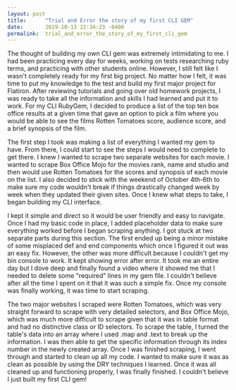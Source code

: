 ```yaml
---
layout: post
title:      "Trial and Error the story of my first CLI GEM"
date:       2019-10-13 22:34:23 -0400
permalink:  trial_and_error_the_story_of_my_first_cli_gem
---
```



The thought of building my own CLI gem was extremely intimidating to me. I had been practicing every day for weeks, working on tests researching ruby terms, and practicing with other students online. However, I still felt like I wasn't completely ready for my first big project. No matter how I felt, it was time to put my knowledge to the test and build my first major project for Flatiron. After reviewing tutorials and going over old homework projects, I was ready to take all the information and skills I had learned and put it to work. For my CLI RubyGem, I decided to produce a list of the top ten box office results at a given time that gave an option to pick a film where you would be able to see the films Rotten Tomatoes score, audience score, and a brief synopsis of the film. 

The first step I took was making a list of everything I wanted my gem to have. From there, I could start to see the steps I would need to complete to get there. I knew I wanted to scrape two separate websites for each movie. I wanted to scrape Box Office Mojo for the movies rank, name and studio and then would use Rotten Tomatoes for the scores and synopsis of each movie on the list. I also decided to stick with the weekend of October 4th-6th to make sure my code wouldn't break if things drastically changed week by week when they updated their given sites. Once I knew what steps to take, I began building my CLI interface.

I kept it simple and direct so it would be user friendly and easy to navigate. Once I had my basic code in place, I added placeholder data to make sure everything worked before I began scraping anything. I got stuck at two separate parts during this section. The first ended up being a minor mistake of some misplaced def and end components which once I figured it out was an easy fix. However, the other was more difficult because I couldn't get my bin console to work. It kept showing error after error. It took me an entire day but I dove deep and finally found a video where it showed me that I needed to delete some "required" lines in my gem file. I couldn't believe after all the time I spent on it that it was such a simple fix. Once my console was finally working, it was time to start scraping. 

The two major websites I scraped were Rotten Tomatoes, which was very straight forward to scrape with very detailed selectors, and Box Office Mojo, which was much more difficult to scrape given that it was in table format and had no distinctive class or ID selectors. To scrape the table, I turned the table's data into an array where I used .map and .text to break up the information. I was then able to get the specific information through its index number in the newly created array. Once I was finished scraping, I went through and started to clean up all my code. I wanted to make sure it was as clean as possible by using the DRY techniques I learned. Once it was all cleaned up and functioning properly, I was finally finished. I couldn't believe I just built my first CLI gem! 


